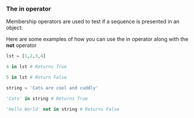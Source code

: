 ### The **in** operator

Membership operators are used to test if a sequence is presented in an object:

Here are some examples of how you can use the in operator along with the **not** operator

```Python
lst = [1,2,3,4]

4 in lst # Returns True

5 in lst # Return False

string = 'Cats are cool and cuddly'

'Cats' in string # Returns True

'Hello World' not in string # Returns False

```
